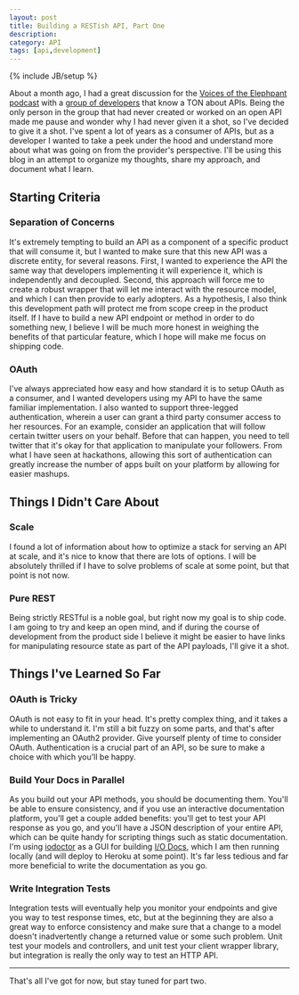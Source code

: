 ```yaml
---
layout: post
title: Building a RESTish API, Part One
description:
category: API
tags: [api,development]
---
```

{% include JB/setup %}

About a month ago, I had a great discussion for the [Voices of the Elephpant podcast](/API/2012/06/27/voices-of-the-elephpant-podcast/) with a [group of developers](http://twitter.com/#!/brandonmwest/elephpant-podcast/members) that know a TON about APIs. Being the only person in the group that had never created or worked on an open API made me pause and wonder why I had never given it a shot, so I've decided to give it a shot. I've spent a lot of years as a consumer of APIs, but as a developer I wanted to take a peek under the hood and understand more about what was going on from the provider's perspective. I'll be using this blog in an attempt to organize my thoughts, share my approach, and document what I learn.

## Starting Criteria

### Separation of Concerns

It's extremely tempting to build an API as a component of a specific product that will consume it, but I wanted to make sure that this new API was a discrete entity, for several reasons. First, I wanted to experience the API the same way that developers implementing it will experience it, which is independently and decoupled. Second, this approach will force me to create a robust wrapper that will let me interact with the resource model, and which I can then provide to early adopters. As a hypothesis, I also think this development path will protect me from scope creep in the product itself. If I have to build a new API endpoint or method in order to do something new, I believe I will be much more honest in weighing the benefits of that particular feature, which I hope will make me focus on shipping code.

### OAuth

I've always appreciated how easy and how standard it is to setup OAuth as a consumer, and I wanted developers using my API to have the same familiar implementation. I also wanted to support three-legged authentication, wherein a user can grant a third party consumer access to her resources. For an example, consider an application that will follow certain twitter users on your behalf. Before that can happen, you need to tell twitter that it's okay for that application to manipulate your followers. From what I have seen at hackathons, allowing this sort of authentication can greatly increase the number of apps built on your platform by allowing for easier mashups.

## Things I Didn't Care About

### Scale

I found a lot of information about how to optimize a stack for serving an API at scale, and it's nice to know that there are lots of options. I will be absolutely thrilled if I have to solve problems of scale at some point, but that point is not now.

### Pure REST

Being strictly RESTful is a noble goal, but right now my goal is to ship code. I am going to try and keep an open mind, and if during the course of development from the product side I believe it might be easier to have links for manipulating resource state as part of the API payloads, I'll give it a shot.

## Things I've Learned So Far

### OAuth is Tricky

OAuth is not easy to fit in your head. It's pretty complex thing, and it takes a while to understand it. I'm still a bit fuzzy on some parts, and that's after implementing an OAuth2 provider. Give yourself plenty of time to consider OAuth. Authentication is a crucial part of an API, so be sure to make a choice with which you'll be happy.

### Build Your Docs in Parallel

As you build out your API methods, you should be documenting them. You'll be able to ensure consistency, and if you use an interactive documentation platform, you'll get a couple added benefits: you'll get to test your API response as you go, and you'll have a JSON description of your entire API, which can be quite handy for scripting things such as static documentation. I'm using [iodoctor](http://iodoctor.net) as a GUI for building [I/O Docs](http://github.com/mashery/iodocs), which I am then running locally (and will deploy to Heroku at some point). It's far less tedious and far more beneficial to write the documentation as you go.

### Write Integration Tests

Integration tests will eventually help you monitor your endpoints and give you way to test response times, etc, but at the beginning they are also a great way to enforce consistency and make sure that a change to a model doesn't inadvertently change a returned value or some such problem. Unit test your models and controllers, and unit test your client wrapper library, but integration is really the only way to test an HTTP API.

---

That's all I've got for now, but stay tuned for part two.
